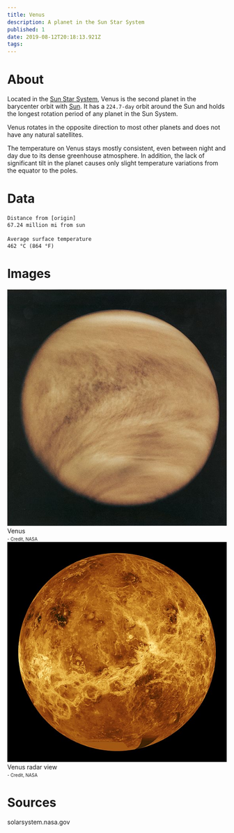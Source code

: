 ```yaml
---
title: Venus
description: A planet in the Sun Star System
published: 1
date: 2019-08-12T20:18:13.921Z
tags: 
---
```


# About
Located in the [Sun Star System](/astronomical/star-system/sun-star-system), Venus is the second planet in the barycenter orbit with [Sun](/astronomical/star/sun). It has a `224.7-day` orbit around the Sun and holds the longest rotation period of any planet in the Sun System.

Venus rotates in the opposite direction to most other planets and does not have any natural satellites.

The temperature on Venus stays mostly consistent, even between night and day due to its dense greenhouse atmosphere. In addition, the lack of significant tilt in the planet causes only slight temperature variations from the equator to the poles.

# Data

```text
Distance from [origin]
67.24 million mi from sun

Average surface temperature
462 °C (864 °F)
```


# Images
<link rel="stylesheet" href="/uploads/css/core.css">

<div class="gallery">
	<a target="_blank" href="/uploads/planets/venus/venus.jpg">
		<img src="/uploads/planets/venus/venus.jpg" alt="drawing"/>
	</a>
	<div class="desc">Venus<br><font size="1">- Credit, NASA</font></div>
</div>

<div class="gallery">
	<a target="_blank" href="/uploads/planets/venus/venus-radar.jpg">
		<img src="/uploads/planets/venus/venus-radar.jpg" alt="drawing"/>
	</a>
	<div class="desc">Venus radar view<br><font size="1">- Credit, NASA</font></div>
</div>

# Sources
solarsystem.nasa.gov